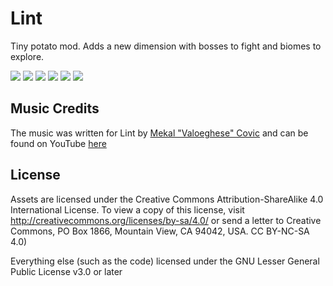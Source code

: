 # Lint

Tiny potato mod. Adds a new dimension with bosses to fight and biomes to explore.

![](https://raw.githubusercontent.com/hYdos/Lint/1.16/pictures/landscape_2.png)
![](https://raw.githubusercontent.com/hYdos/Lint/1.16/pictures/corrupt_forest.png)
![](https://raw.githubusercontent.com/hYdos/Lint/1.16/pictures/dawn_shardlands.png)
![](https://raw.githubusercontent.com/hYdos/Lint/1.16/pictures/taters_and_birds.png)
![](https://raw.githubusercontent.com/hYdos/Lint/1.16/pictures/blocks.png)
![](https://raw.githubusercontent.com/hYdos/Lint/1.16/pictures/items.png)

## Music Credits

The music was written for Lint by [Mekal "Valoeghese" Covic](https://github.com/valoeghese/) and can be found on
YouTube [here](https://www.youtube.com/playlist?list=PLd1miv1OlwzXVUo9T7k5y9bhvAQK1CUkl)

## License

Assets are licensed under the Creative Commons Attribution-ShareAlike 4.0 International License. To view a copy of this
license, visit http://creativecommons.org/licenses/by-sa/4.0/ or send a letter to Creative Commons, PO Box 1866,
Mountain View, CA 94042, USA. CC BY-NC-SA 4.0)

Everything else (such as the code) licensed under the GNU Lesser General Public License v3.0 or later
